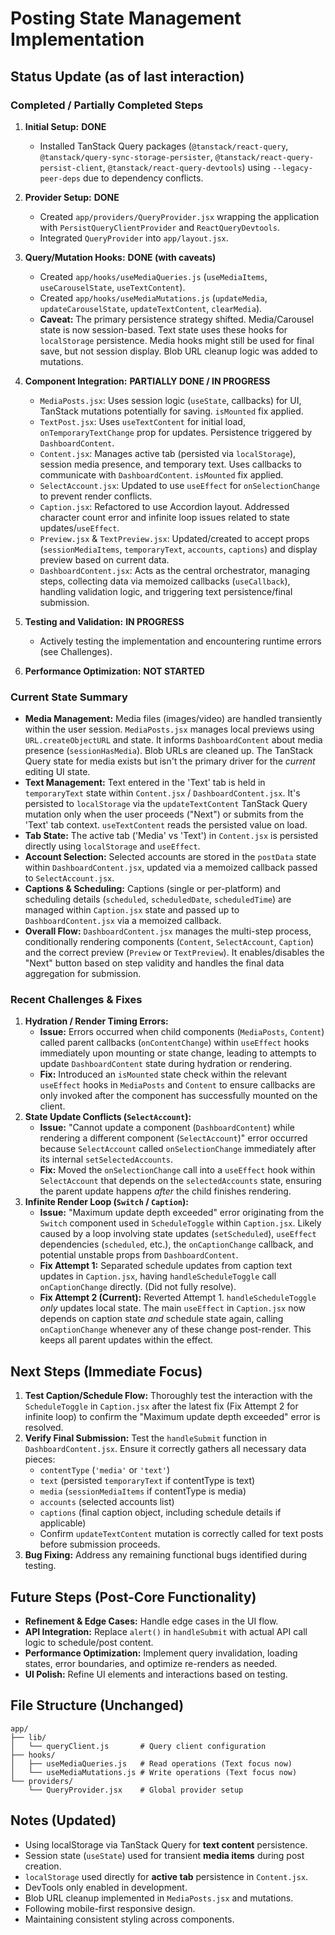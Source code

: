 # Posting State Management Implementation

## Status Update (as of last interaction)

### Completed / Partially Completed Steps

1.  **Initial Setup:** **DONE**

    - Installed TanStack Query packages (`@tanstack/react-query`, `@tanstack/query-sync-storage-persister`, `@tanstack/react-query-persist-client`, `@tanstack/react-query-devtools`) using `--legacy-peer-deps` due to dependency conflicts.

2.  **Provider Setup:** **DONE**

    - Created `app/providers/QueryProvider.jsx` wrapping the application with `PersistQueryClientProvider` and `ReactQueryDevtools`.
    - Integrated `QueryProvider` into `app/layout.jsx`.

3.  **Query/Mutation Hooks:** **DONE (with caveats)**

    - Created `app/hooks/useMediaQueries.js` (`useMediaItems`, `useCarouselState`, `useTextContent`).
    - Created `app/hooks/useMediaMutations.js` (`updateMedia`, `updateCarouselState`, `updateTextContent`, `clearMedia`).
    - **Caveat:** The primary persistence strategy shifted. Media/Carousel state is now session-based. Text state uses these hooks for `localStorage` persistence. Media hooks might still be used for final save, but not session display. Blob URL cleanup logic was added to mutations.

4.  **Component Integration:** **PARTIALLY DONE / IN PROGRESS**

    - `MediaPosts.jsx`: Uses session logic (`useState`, callbacks) for UI, TanStack mutations potentially for saving. `isMounted` fix applied.
    - `TextPost.jsx`: Uses `useTextContent` for initial load, `onTemporaryTextChange` prop for updates. Persistence triggered by `DashboardContent`.
    - `Content.jsx`: Manages active tab (persisted via `localStorage`), session media presence, and temporary text. Uses callbacks to communicate with `DashboardContent`. `isMounted` fix applied.
    - `SelectAccount.jsx`: Updated to use `useEffect` for `onSelectionChange` to prevent render conflicts.
    - `Caption.jsx`: Refactored to use Accordion layout. Addressed character count error and infinite loop issues related to state updates/`useEffect`.
    - `Preview.jsx` & `TextPreview.jsx`: Updated/created to accept props (`sessionMediaItems`, `temporaryText`, `accounts`, `captions`) and display preview based on current data.
    - `DashboardContent.jsx`: Acts as the central orchestrator, managing steps, collecting data via memoized callbacks (`useCallback`), handling validation logic, and triggering text persistence/final submission.

5.  **Testing and Validation:** **IN PROGRESS**

    - Actively testing the implementation and encountering runtime errors (see Challenges).

6.  **Performance Optimization:** **NOT STARTED**

### Current State Summary

- **Media Management:** Media files (images/video) are handled transiently within the user session. `MediaPosts.jsx` manages local previews using `URL.createObjectURL` and state. It informs `DashboardContent` about media presence (`sessionHasMedia`). Blob URLs are cleaned up. The TanStack Query state for media exists but isn't the primary driver for the _current_ editing UI state.
- **Text Management:** Text entered in the 'Text' tab is held in `temporaryText` state within `Content.jsx` / `DashboardContent.jsx`. It's persisted to `localStorage` via the `updateTextContent` TanStack Query mutation only when the user proceeds ("Next") or submits from the 'Text' tab context. `useTextContent` reads the persisted value on load.
- **Tab State:** The active tab ('Media' vs 'Text') in `Content.jsx` is persisted directly using `localStorage` and `useEffect`.
- **Account Selection:** Selected accounts are stored in the `postData` state within `DashboardContent.jsx`, updated via a memoized callback passed to `SelectAccount.jsx`.
- **Captions & Scheduling:** Captions (single or per-platform) and scheduling details (`scheduled`, `scheduledDate`, `scheduledTime`) are managed within `Caption.jsx` state and passed up to `DashboardContent.jsx` via a memoized callback.
- **Overall Flow:** `DashboardContent.jsx` manages the multi-step process, conditionally rendering components (`Content`, `SelectAccount`, `Caption`) and the correct preview (`Preview` or `TextPreview`). It enables/disables the "Next" button based on step validity and handles the final data aggregation for submission.

### Recent Challenges & Fixes

1.  **Hydration / Render Timing Errors:**
    - **Issue:** Errors occurred when child components (`MediaPosts`, `Content`) called parent callbacks (`onContentChange`) within `useEffect` hooks immediately upon mounting or state change, leading to attempts to update `DashboardContent` state during hydration or rendering.
    - **Fix:** Introduced an `isMounted` state check within the relevant `useEffect` hooks in `MediaPosts` and `Content` to ensure callbacks are only invoked after the component has successfully mounted on the client.
2.  **State Update Conflicts (`SelectAccount`):**
    - **Issue:** "Cannot update a component (`DashboardContent`) while rendering a different component (`SelectAccount`)" error occurred because `SelectAccount` called `onSelectionChange` immediately after its internal `setSelectedAccounts`.
    - **Fix:** Moved the `onSelectionChange` call into a `useEffect` hook within `SelectAccount` that depends on the `selectedAccounts` state, ensuring the parent update happens _after_ the child finishes rendering.
3.  **Infinite Render Loop (`Switch` / `Caption`):**
    - **Issue:** "Maximum update depth exceeded" error originating from the `Switch` component used in `ScheduleToggle` within `Caption.jsx`. Likely caused by a loop involving state updates (`setScheduled`), `useEffect` dependencies (`scheduled`, etc.), the `onCaptionChange` callback, and potential unstable props from `DashboardContent`.
    - **Fix Attempt 1:** Separated schedule updates from caption text updates in `Caption.jsx`, having `handleScheduleToggle` call `onCaptionChange` directly. (Did not fully resolve).
    - **Fix Attempt 2 (Current):** Reverted Attempt 1. `handleScheduleToggle` _only_ updates local state. The main `useEffect` in `Caption.jsx` now depends on caption state _and_ schedule state again, calling `onCaptionChange` whenever any of these change post-render. This keeps all parent updates within the effect.

## Next Steps (Immediate Focus)

1.  **Test Caption/Schedule Flow:** Thoroughly test the interaction with the `ScheduleToggle` in `Caption.jsx` after the latest fix (Fix Attempt 2 for infinite loop) to confirm the "Maximum update depth exceeded" error is resolved.
2.  **Verify Final Submission:** Test the `handleSubmit` function in `DashboardContent.jsx`. Ensure it correctly gathers all necessary data pieces:
    - `contentType` (`'media'` or `'text'`)
    - `text` (persisted `temporaryText` if contentType is text)
    - `media` (`sessionMediaItems` if contentType is media)
    - `accounts` (selected accounts list)
    - `captions` (final caption object, including schedule details if applicable)
    - Confirm `updateTextContent` mutation is correctly called for text posts before submission proceeds.
3.  **Bug Fixing:** Address any remaining functional bugs identified during testing.

## Future Steps (Post-Core Functionality)

- **Refinement & Edge Cases:** Handle edge cases in the UI flow.
- **API Integration:** Replace `alert()` in `handleSubmit` with actual API call logic to schedule/post content.
- **Performance Optimization:** Implement query invalidation, loading states, error boundaries, and optimize re-renders as needed.
- **UI Polish:** Refine UI elements and interactions based on testing.

## File Structure (Unchanged)

```
app/
├── lib/
│   └── queryClient.js       # Query client configuration
├── hooks/
│   ├── useMediaQueries.js   # Read operations (Text focus now)
│   └── useMediaMutations.js # Write operations (Text focus now)
└── providers/
    └── QueryProvider.jsx    # Global provider setup
```

## Notes (Updated)

- Using localStorage via TanStack Query for **text content** persistence.
- Session state (`useState`) used for transient **media items** during post creation.
- `localStorage` used directly for **active tab** persistence in `Content.jsx`.
- DevTools only enabled in development.
- Blob URL cleanup implemented in `MediaPosts.jsx` and mutations.
- Following mobile-first responsive design.
- Maintaining consistent styling across components.
